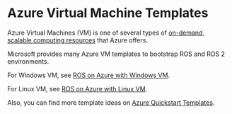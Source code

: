 # Azure Virtual Machine Templates

Azure Virtual Machines (VM) is one of several types of [on-demand, scalable computing resources](https://docs.microsoft.com/en-us/azure/architecture/guide/technology-choices/compute-decision-tree) that Azure offers.

Microsoft provides many Azure VM templates to bootstrap ROS and ROS 2 environments.

For Windows VM, see [ROS on Azure with Windows VM](https://azure.microsoft.com/en-us/resources/templates/ros-vm-windows/).

For Linux VM, see [ROS on Azure with Linux VM](https://azure.microsoft.com/en-us/resources/templates/ros-vm-linux/).

Also, you can find more template ideas on [Azure Quickstart Templates](https://azure.microsoft.com/en-us/resources/templates/).
